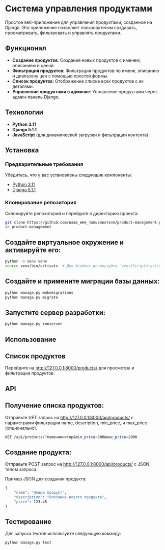 # Система управления продуктами

Простое веб-приложение для управления продуктами, созданное на Django. Это приложение позволяет пользователям создавать, просматривать, фильтровать и управлять продуктами.

## Функционал

- **Создание продуктов**: Создание новых продуктов с именем, описанием и ценой.
- **Фильтрация продуктов**: Фильтрация продуктов по имени, описанию и диапазону цен с помощью простой формы.
- **Список продуктов**: Отображение списка всех продуктов с их деталями.
- **Управление продуктами в админке**: Управление продуктами через админ-панель Django.

## Технологии

- **Python 3.11**
- **Django 5.1.1**
- **JavaScript** (для динамической загрузки и фильтрации контента)

## Установка

### Предварительные требования

Убедитесь, что у вас установлены следующие компоненты:

- [Python 3.11](https://www.python.org/downloads/)
- [Django 5.1.1](https://docs.djangoproject.com/en/5.1/)

### Клонирование репозитория

Склонируйте репозиторий и перейдите в директорию проекта:

```bash
git clone https://github.com/ваше_имя_пользователя/product-management.git
cd product-management
```

## Создайте виртуальное окружение и активируйте его:
```bash
python -m venv venv
source venv/bin/activate  # Для Windows используйте `venv\Scripts\activate`
```
## Создайте и примените миграции базы данных:

```bash
python manage.py makemigrations
python manage.py migrate
```

## Запустите сервер разработки:

```bash
python manage.py runserver
```

## Использование

## Список продуктов
Перейдите на http://127.0.0.1:8000/products/ для просмотра и фильтрации продуктов.

## API

## Получение списка продуктов: 

Отправьте GET запрос на http://127.0.0.1:8000/api/products/ с параметрами фильтрации name, description, min_price, и max_price (опционально).

```bash
GET /api/products/?name=монитор&min_price=500&max_price=2000
```

## Создание продукта: 

Отправьте POST запрос на http://127.0.0.1:8000/api/products/ с JSON телом запроса.

Пример JSON для создания продукта:

```bash
{
    "name": "Новый продукт",
    "description": "Описание нового продукта",
    "price": 123.45
}
```

## Тестирование

Для запуска тестов используйте следующую команду:

```bash
python manage.py test
```
